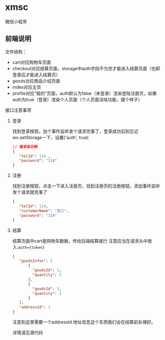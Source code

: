 # xmsc
微信小程序

## 前端说明

文件结构：

* cart对应购物车页面
* checkout对应结算页面，storage中auth字段不为空才能进入结算页面（也即登录后才能进入结算页）
* goods对应商品介绍页面
* index对应主页
* profile对应“我的”页面，auth默认为false（未登录）渲染登陆注册页，如果auth为true（登录）渲染个人页面（个人页面没啥功能，摆个样子）

接口注意事项

1. 登录
   
   找到登录按钮，加个事件监听发个请求完事了，登录成功后别忘记wx.setStorage一下，设置('auth', true)
   
   ```json
   // 请求体示例
   {
      "telId": 114 ,
      "password": "114"
   }
   ```

2. 注册

   找到注册按钮，点击一下进入注册页，找到注册页的注册按钮，添加事件监听发个请求就完事了

   ```json
   {
      "telId": 114, 
      "customerName": "张三", 
      "password": "114"
   }

   ```

3. 结算

   结算页面中cart是购物车数据，传给后端结算就行
   注意应当在请求头中放入:`auth={token}`
   ```json
   {
      "goodsInfos": [
          {
            "goodsId": 1,
            "quantity": 2
          },
          {
            "goodsId": 3,
            "quantity": 2
          }
      ],
      "addressId": 1
   }
   ```

   注意到这里需要一个addressId.地址信息这个东西我们会在结算前处理好。

   详情请见源代码

